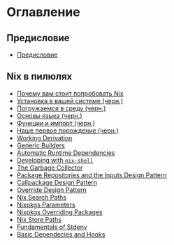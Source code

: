 # Оглавление

## Предисловие

- [Предисловие](00-preface.md)

## Nix в пилюлях

- [Почему вам стоит попробовать Nix](01-why-you-should-give-it-try.md)
- [Установка в вашей системе (черн.)](02-install-on-your-running-system.md)
- [Погружаемся в среду (черн.)](03-enter-environment.md)
- [Основы языка (черн.)](04-basics-of-language.md)
- [Функции и импорт (черн.)](05-functions-and-imports.md)
- [Наше первое порождение (черн.)](06-our-first-derivation.md)
- [Working Derivation]()
- [Generic Builders]()
- [Automatic Runtime Dependencies]()
- [Developing with `nix-shell`]()
- [The Garbage Collector]()
- [Package Repositories and the Inputs Design Pattern]()
- [Callpackage Design Pattern]()
- [Override Design Pattern]()
- [Nix Search Paths]()
- [Nixpkgs Parameters]()
- [Nixpkgs Overriding Packages]()
- [Nix Store Paths]()
- [Fundamentals of Stdenv]()
- [Basic Dependecies and Hooks]()
